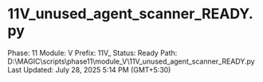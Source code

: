 # 11V_unused_agent_scanner_READY.py

Phase: 11
Module: V
Prefix: 11V_
Status: Ready
Path: D:\MAGIC\scripts\phase11\module_V\11V_unused_agent_scanner_READY.py
Last Updated: July 28, 2025 5:14 PM (GMT+5:30)
